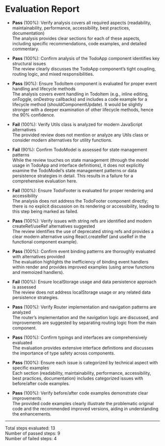 # Evaluation Report

- **Pass** (100%): Verify analysis covers all required aspects (readability, maintainability, performance, accessibility, best practices, documentation)  
  The analysis provides clear sections for each of these aspects, including specific recommendations, code examples, and detailed commentary.  

- **Pass** (100%): Confirm analysis of the TodoApp component identifies key structural issues  
  The review clearly discusses the TodoApp component’s tight coupling, routing logic, and mixed responsibilities.  

- **Pass** (90%): Ensure TodoItem component is evaluated for proper event handling and lifecycle methods  
  The analysis covers event handling in TodoItem (e.g., inline editing, onToggle, onDestroy callbacks) and includes a code example for a lifecycle method (shouldComponentUpdate). It would be slightly stronger with a deeper examination of other lifecycle methods, hence the 90% confidence.  

- **Fail** (100%): Verify Utils class is analyzed for modern JavaScript alternatives  
  The provided review does not mention or analyze any Utils class or consider modern alternatives for utility functions.  

- **Fail** (90%): Confirm TodoModel is assessed for state management patterns  
  While the review touches on state management (through the model usage in TodoApp and interface definitions), it does not explicitly examine the TodoModel’s state management patterns or data persistence strategies in detail. This results in a failure for a comprehensive evaluation here.  

- **Fail** (100%): Ensure TodoFooter is evaluated for proper rendering and accessibility  
  The analysis does not address the TodoFooter component directly; there is no explicit discussion on its rendering or accessibility, leading to this step being marked as failed.  

- **Pass** (100%): Verify issues with string refs are identified and modern createRef/useRef alternatives suggested  
  The review identifies the use of deprecated string refs and provides a clear modern alternative using React.createRef (and useRef in the functional component example).  

- **Pass** (100%): Confirm event binding patterns are thoroughly evaluated with alternatives provided  
  The evaluation highlights the inefficiency of binding event handlers within render and provides improved examples (using arrow functions and memoized handlers).  

- **Fail** (100%): Ensure localStorage usage and data persistence approach is assessed  
  The review does not address localStorage usage or any related data persistence strategies.  

- **Pass** (100%): Verify Router implementation and navigation patterns are analyzed  
  The router’s implementation and the navigation logic are discussed, and improvements are suggested by separating routing logic from the main component.  

- **Pass** (100%): Confirm typings and interfaces are comprehensively evaluated  
  The evaluation provides extensive interface definitions and discusses the importance of type safety across components.  

- **Pass** (100%): Ensure each issue is categorized by technical aspect with specific examples  
  Each section (readability, maintainability, performance, accessibility, best practices, documentation) includes categorized issues with before/after code examples.  

- **Pass** (100%): Verify before/after code examples demonstrate clear improvements  
  The provided code examples clearly illustrate the problematic original code and the recommended improved versions, aiding in understanding the enhancements.  

---

Total steps evaluated: 13  
Number of passed steps: 9  
Number of failed steps: 4